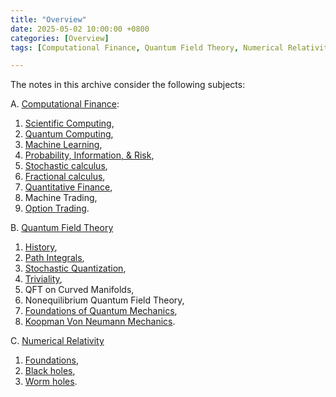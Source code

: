 ```yaml
---
title: "Overview"
date: 2025-05-02 10:00:00 +0800
categories: [Overview]
tags: [Computational Finance, Quantum Field Theory, Numerical Relativity]

---
```



The notes in this archive consider the following subjects:


A. [Computational Finance](https://en.wikipedia.org/wiki/Computational_finance):
1. [Scientific Computing](https://aeschylusofeleusis.github.io/posts/ScientificComputing/), 
2. [Quantum Computing](https://aeschylusofeleusis.github.io/posts/QuantumComputing/), 
3. [Machine Learning](https://aeschylusofeleusis.github.io/posts/MachineLearning/),
4. [Probability, Information, & Risk](https://aeschylusofeleusis.github.io/posts/ProbabilityInformationRisk/), 
5. [Stochastic calculus](https://aeschylusofeleusis.github.io/posts/StochasticCalculus/), 
6. [Fractional calculus](https://aeschylusofeleusis.github.io/posts/FractionalCalculus/), 
7. [Quantitative Finance](https://aeschylusofeleusis.github.io/posts/QuantitativeFinance/), 
8. Machine Trading, 
9. [Option Trading](https://aeschylusofeleusis.github.io/posts/OptionTrading/). 

B. [Quantum Field Theory](https://en.wikipedia.org/wiki/Quantum_field_theory)
1. [History](https://aeschylusofeleusis.github.io/posts/History/),
2. [Path Integrals](https://aeschylusofeleusis.github.io/posts/PathIntegrals/), 
3. [Stochastic Quantization](https://aeschylusofeleusis.github.io/posts/StochasticQuantization/), 
4. [Triviality](https://aeschylusofeleusis.github.io/posts/Triviality/), 
5. QFT on Curved Manifolds, 
6. Nonequilibrium Quantum Field Theory, 
7. [Foundations of Quantum Mechanics](https://aeschylusofeleusis.github.io/posts/Foundations-Quantum-Mechanics/), 
8. [Koopman Von Neumann Mechanics](https://aeschylusofeleusis.github.io/posts/KoopmanVonNeumann/). 

C. [Numerical Relativity](https://en.wikipedia.org/wiki/Numerical_relativity)
1. [Foundations](https://aeschylusofeleusis.github.io/posts/NumericalRelativity/), 
2. [Black holes](https://aeschylusofeleusis.github.io/posts/Blackholes/), 
3. [Worm holes](https://aeschylusofeleusis.github.io/posts/Wormholes/).